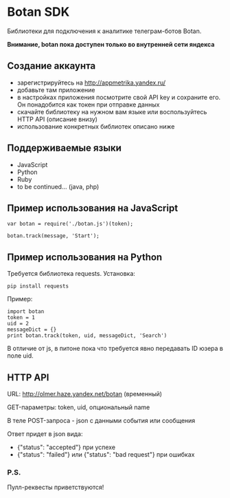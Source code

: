# Botan SDK
Библиотеки для подключения к аналитике телеграм-ботов Botan.

**Внимание, botan пока доступен только во внутренней сети яндекса**

## Создание аккаунта
- зарегистрируйтесь на http://appmetrika.yandex.ru/
- добавьте там приложение
- в настройках приложения посмотрите свой API key и сохраните его. Он понадобится как токен при отправке данных
- скачайте библиотеку на нужном вам языке или воспользуйтесь HTTP API (описание внизу)
- использование конкретных библиотек описано ниже

## Поддерживаемые языки
- JavaScript
- Python
- Ruby
- to be continued... (java, php)

## Пример использования на JavaScript
    var botan = require('./botan.js')(token);

    botan.track(message, 'Start');

## Пример использования на Python
Требуется библиотека requests. Установка: 
    
    pip install requests

Пример:

    import botan
    token = 1
    uid = 2    
    messageDict = {}
    print botan.track(token, uid, messageDict, 'Search')
В отличие от js, в питоне пока что требуется явно передавать ID юзера в поле uid.

## HTTP API
URL: http://olmer.haze.yandex.net/botan (временный)

GET-параметры: token, uid, опциональный name

В теле POST-запроса - json с данными события или сообщения

Ответ придет в json вида:
- {"status": "accepted"} при успехе
- {"status": "failed"} или  {"status": "bad request"} при ошибках

### P.S.
Пулл-реквесты приветствуются!

